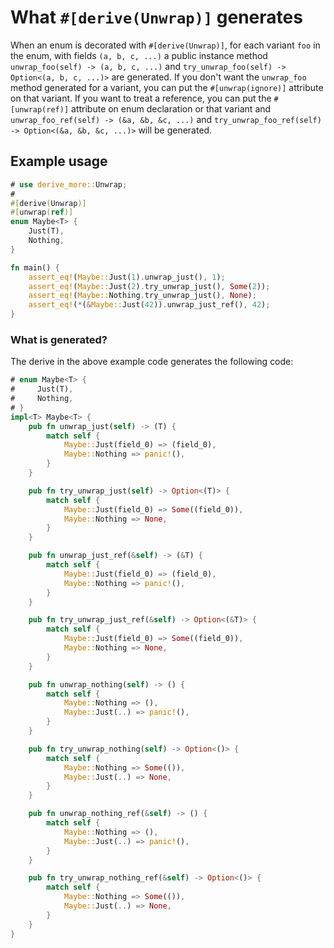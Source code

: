 # What `#[derive(Unwrap)]` generates

When an enum is decorated with `#[derive(Unwrap)]`, for each variant `foo` in the enum,
with fields `(a, b, c, ...)` a public instance method `unwrap_foo(self) -> (a, b, c, ...)` and `try_unwrap_foo(self) -> Option<(a, b, c, ...)>`
are generated. If you don't want the `unwrap_foo` method generated for a variant,
you can put the `#[unwrap(ignore)]` attribute on that variant. If you want to treat a reference, you can put the `#[unwrap(ref)]` attribute on enum declaration or that variant and `unwrap_foo_ref(self) -> (&a, &b, &c, ...)` and `try_unwrap_foo_ref(self) -> Option<(&a, &b, &c, ...)>` will be generated.




## Example usage

```rust
# use derive_more::Unwrap;
#
#[derive(Unwrap)]
#[unwrap(ref)]
enum Maybe<T> {
    Just(T),
    Nothing,
}

fn main() {
    assert_eq!(Maybe::Just(1).unwrap_just(), 1);
    assert_eq!(Maybe::Just(2).try_unwrap_just(), Some(2));
    assert_eq!(Maybe::Nothing.try_unwrap_just(), None);
    assert_eq!(*(&Maybe::Just(42)).unwrap_just_ref(), 42);
}
```


### What is generated?

The derive in the above example code generates the following code:
```rust
# enum Maybe<T> {
#     Just(T),
#     Nothing,
# }
impl<T> Maybe<T> {
    pub fn unwrap_just(self) -> (T) {
        match self {
            Maybe::Just(field_0) => (field_0),
            Maybe::Nothing => panic!(),
        }
    }

    pub fn try_unwrap_just(self) -> Option<(T)> {
        match self {
            Maybe::Just(field_0) => Some((field_0)),
            Maybe::Nothing => None,
        }
    }

    pub fn unwrap_just_ref(&self) -> (&T) {
        match self {
            Maybe::Just(field_0) => (field_0),
            Maybe::Nothing => panic!(),
        }
    }

    pub fn try_unwrap_just_ref(&self) -> Option<(&T)> {
        match self {
            Maybe::Just(field_0) => Some((field_0)),
            Maybe::Nothing => None,
        }
    }

    pub fn unwrap_nothing(self) -> () {
        match self {
            Maybe::Nothing => (),
            Maybe::Just(..) => panic!(),
        }
    }

    pub fn try_unwrap_nothing(self) -> Option<()> {
        match self {
            Maybe::Nothing => Some(()),
            Maybe::Just(..) => None,
        }
    }

    pub fn unwrap_nothing_ref(&self) -> () {
        match self {
            Maybe::Nothing => (),
            Maybe::Just(..) => panic!(),
        }
    }

    pub fn try_unwrap_nothing_ref(&self) -> Option<()> {
        match self {
            Maybe::Nothing => Some(()),
            Maybe::Just(..) => None,
        }
    }
}